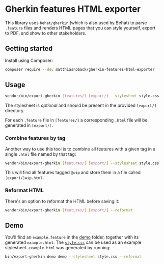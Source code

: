 # Gherkin features HTML exporter

This library uses `behat/gherkin` (which is also used by Behat) to parse `.feature` files and renders HTML pages that you can style yourself, export to PDF, and show to other stakeholders.

## Getting started

Install using Composer:

```bash
composer require --dev matthiasnoback/gherkin-features-html-exporter
```

## Usage

```bash
vendor/bin/export-gherkin [features/] [export/] --stylesheet style.css
```

The stylesheet is *optional* and should be present in the provided `[export/]` directory.

For each `.feature` file in `[features/]` a corresponding `.html` file will be generated in `[export/]`.

### Combine features by tag

Another way to use this tool is to combine all features with a given tag in a single `.html` file named by that tag:

```bash
vendor/bin/export-gherkin [features/] [export/] --stylesheet style.css --tag wip
```

This will find all features tagged `@wip` and store them in a file called `[export/]wip.html`.

### Reformat HTML

There's an option to reformat the HTML before saving it:

```bash
vendor/bin/export-gherkin [features/] [export/] --reformat
```

## Demo

You'll find an `example.feature` in the [demo](demo/) folder, together with its generated `example.html`. The [`style.css`](demo/style.css) can be used as an example stylesheet. `example.html` was generated by running:

```bash
bin/export-gherkin demo demo --stylesheet style.css --reformat
```
